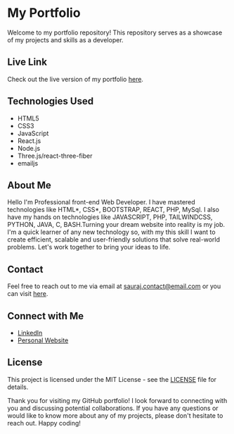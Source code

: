 # My Portfolio

Welcome to my portfolio repository! This repository serves as a showcase of my projects and skills as a developer.

## Live Link

Check out the live version of my portfolio [here](https://saurabhyadav.vercel.app).

## Technologies Used

- HTML5
- CSS3
- JavaScript
- React.js
- Node.js
- Three.js/react-three-fiber
- emailjs

## About Me

Hello I'm Professional front-end Web Developer. I have mastered technologies like HTML*, CSS*, BOOTSTRAP, REACT, PHP, MySql. I also have my hands on technologies like JAVASCRIPT, PHP, TAILWINDCSS, PYTHON, JAVA, C, BASH.Turning your dream website into reality is my job. I'm a quick learner of any new technology so, with my this skill I want to create efficient, scalable and user-friendly solutions that solve real-world problems. Let's work together to bring your ideas to life.

## Contact

Feel free to reach out to me via email at sauraj.contact@email.com or you can visit [here](https://saurabhyadav.vercel.app/#contact).

## Connect with Me

- [LinkedIn](https://www.linkedin.com/in/saurabhyadav07/)
- [Personal Website](https://saurabhyadav.vercel.app/#contact)

## License

This project is licensed under the MIT License - see the [LICENSE](LICENSE) file for details.

Thank you for visiting my GitHub portfolio! I look forward to connecting with you and discussing potential collaborations. If you have any questions or would like to know more about any of my projects, please don't hesitate to reach out. Happy coding!
